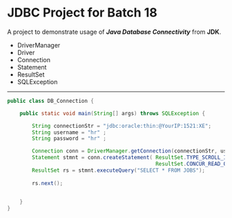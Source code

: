 # JDBC Project for Batch 18
A project to demonstrate usage of **_Java Database Connectivity_** from **JDK**.

* DriverManager
* Driver
* Connection
* Statement
* ResultSet
* SQLException
---
```java
public class DB_Connection {

    public static void main(String[] args) throws SQLException {

        String connectionStr = "jdbc:oracle:thin:@YourIP:1521:XE";
        String username = "hr" ;
        String password = "hr" ;

        Connection conn = DriverManager.getConnection(connectionStr, username, password);
        Statement stmnt = conn.createStatement( ResultSet.TYPE_SCROLL_INSENSITIVE,
                                                ResultSet.CONCUR_READ_ONLY);
        ResultSet rs = stmnt.executeQuery("SELECT * FROM JOBS");
        
        rs.next();
        

    }
}
```